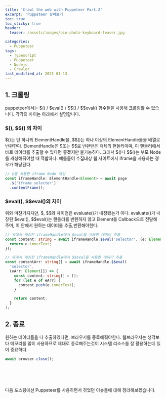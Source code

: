 ```yaml
---
title: 'Crawl the web with Puppeteer Part.2'
excerpt: 'Puppeteer 살펴보기'
toc: true
toc_sticky: true
header:
  teaser: /assets/images/bio-photo-keyboard-teaser.jpg

categories:
  - Puppeteer
tags:
  - Typescript
  - Puppeteer
  - Nodejs
  - Crawler
last_modified_at: 2021-01-13
---
```


## 1. 크롤링

puppeteer에서는 &#36;() / &#36;eval() / &#36;&#36;() / &#36;&#36;eval() 함수들을 사용해 크롤링할 수 있습니다. 각각의 차이는 아래에서 설명합니다.

### $(), $$() 의 차이

&#36;()는 단 하나의 ElementHandle을, &#36;&#36;()는 하나 이상의 ElementHandle들을 배열로 반환한다.
ElementHandle은 $또는 $$로 반환받은 객체의 핸들러이며, 이 핸들러에서 바로 데이터를 추출할 수 있다면 좋겠지만 불가능하다.
그래서 &#36;()나 &#36;&#36;()는 부모 Node를 캐싱해둬야할 때 적합하다. 예를들어 수집대상 웹 사이트에서 iframe을 사용하는 경우가 해당된다.

```ts
// $를 사용한 iframe Node 캐싱
const iframeHandle: ElementHandle<Element> = await page
  .$('iframe_selector')
  .contentFrame();
```

### $eval(), $$eval()의 차이

위와 마찬가지지만, &#36;, &#36;&#36;와 차이점은 evaluate()가 내장됐는가 이다.
evaluate()가 내장된 &#36;eval(), &#36;&#36;eval()는 핸들러를 반환하지 않고 Element를 Callback으로 전달해주며, 이 안에서 원하는 데이터를 추출,반환해야한다.

```ts
// 위에서 캐싱한 iframeHandle에서 $eval을 사용한 데이터 추출
const content: string = await iframeHandle.$eval('selector', (e: Element) => {
  return e.innerText;
});

// 위에서 캐싱한 iframeHandle에서 $$eval을 사용한 데이터 추출
const contentArr: string[] = await iframeHandle.$$eval(
  'selector',
  (eArr: Element[]) => {
    const content: string[] = [];
    for (let e of eArr) {
      content.push(e.innerText);
    }

    return content;
  }
);
```

## 2. 종료

원하는 데이터들을 다 추출하였다면, 브라우저를 종료해줘야한다. 웹브라우저는 생각보다 메모리를 많이 사용하므로 제대로 종료해주는것이 시스템 리소스를 잘 활용하는데 있어 중요하다.

```ts
await browser.close();
```

<br/>
<br/>
<br/>
<br/>
다음 포스팅에선 Puppeteer를 사용하면서 겪었던 이슈들에 대해 정리해보겠습니다.
